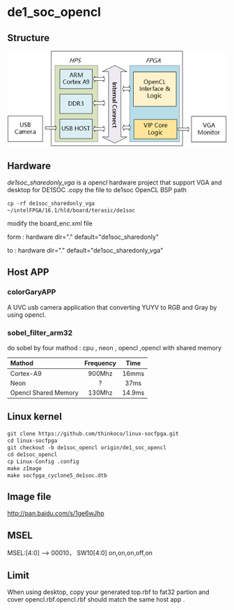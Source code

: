 # de1_soc_opencl
## Structure
![](structure.png)
## Hardware  
*de1soc_sharedonly_vga* is a opencl hardware project that support VGA and desktop for DE1SOC .copy the file to de1soc OpenCL BSP path

	cp -rf de1soc_sharedonly_vga  ~/intelFPGA/16.1/hld/board/terasic/de1soc

modify the board_enc.xml file

form : hardware dir="." default="de1soc_sharedonly"

to : hardware dir="." default="de1soc_sharedonly_vga"

## Host APP
### colorGaryAPP
A UVC usb camera application that converting YUYV to RGB and Gray by using opencl.

### sobel_filter_arm32
do sobel by four mathod : cpu , neon , opencl ,opencl with shared memory 

| Mathod               | Frequency |  Time     |
| :--------            |:---------:|:---------:|
| Cortex-A9            |900Mhz     | 16mms     |
| Neon                 | ?         | 37ms      |
| Opencl Shared Memory | 130Mhz    | 14.9ms    |
## Linux kernel

	git clone https://github.com/thinkoco/linux-socfpga.git
	cd linux-socfpga
	git checkout -b de1soc_opencl origin/de1_soc_opencl
	cd de1soc_opencl
	cp Linux-Config .config
	make zImage
	make socfpga_cyclone5_de1soc.dtb


## Image file 
http://pan.baidu.com/s/1ge6wJhp

## MSEL
MSEL:[4:0] ——> 00010， SW10[4:0] on,on,on,off,on

## Limit
When using desktop, copy your generated top.rbf to fat32 partion and cover opencl.rbf.opencl.rbf should match the same host app .
